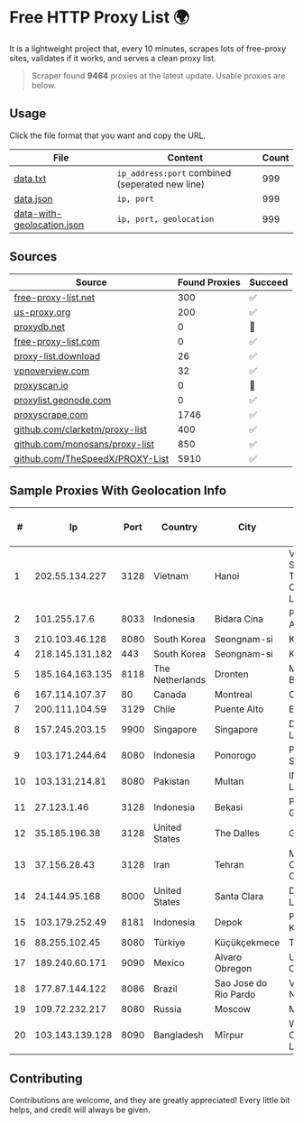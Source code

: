 
# Free HTTP Proxy List 🌍

It is a lightweight project that, every 10 minutes, scrapes lots of free-proxy sites, validates if it works, and serves a clean proxy list.


> Scraper found **9464** proxies at the latest update. Usable proxies are below.

## Usage

Click the file format that you want and copy the URL.


|File|Content|Count|
|----|-------|-----|
|[data.txt](https://raw.githubusercontent.com/themiralay/Proxy-List-World/master/data.txt)|`ip_address:port` combined (seperated new line)|999|
|[data.json](https://raw.githubusercontent.com/themiralay/Proxy-List-World/master/data.json)|`ip, port`|999|
|[data-with-geolocation.json](https://raw.githubusercontent.com/themiralay/Proxy-List-World/master/data-with-geolocation.json)|`ip, port, geolocation`|999|

## Sources

|Source|Found Proxies|Succeed|
|------|-------------|-------|
|[free-proxy-list.net](https://free-proxy-list.net)|300|✅|
|[us-proxy.org](https://www.us-proxy.org)|200|✅|
|[proxydb.net](http://proxydb.net)|0|🚫|
|[free-proxy-list.com](https://free-proxy-list.com/?page=&port=&type%5B%5D=http&type%5B%5D=https&up_time=0&search=Search)|0|✅|
|[proxy-list.download](https://www.proxy-list.download/HTTP)|26|✅|
|[vpnoverview.com](https://vpnoverview.com/privacy/anonymous-browsing/free-proxy-servers)|32|✅|
|[proxyscan.io](https://www.proxyscan.io)|0|🚫|
|[proxylist.geonode.com](https://proxylist.geonode.com/api/proxy-list?limit=300&page=1&sort_by=lastChecked&sort_type=desc&protocols=http,https)|0|✅|
|[proxyscrape.com](https://api.proxyscrape.com/v2/?request=displayproxies&protocol=http&timeout=10000&country=all&ssl=all&anonymity=all)|1746|✅|
|[github.com/clarketm/proxy-list](https://raw.githubusercontent.com/clarketm/proxy-list/master/proxy-list-raw.txt)|400|✅|
|[github.com/monosans/proxy-list](https://raw.githubusercontent.com/monosans/proxy-list/main/proxies/http.txt)|850|✅|
|[github.com/TheSpeedX/PROXY-List](https://raw.githubusercontent.com/TheSpeedX/PROXY-List/master/http.txt)|5910|✅|


## Sample Proxies With Geolocation Info

|#|Ip|Port|Country|City|Internet Service Provider|
|-|--|----|-------|----|-------------------------|
|1|202.55.134.227|3128|Vietnam|Hanoi|Vietserver Services Technology Company Limited|
|2|101.255.17.6|8033|Indonesia|Bidara Cina|PT Remala Abadi|
|3|210.103.46.128|8080|South Korea|Seongnam-si|Korea Telecom|
|4|218.145.131.182|443|South Korea|Seongnam-si|Korea Telecom|
|5|185.164.163.135|8118|The Netherlands|Dronten|MIRholding B.V.|
|6|167.114.107.37|80|Canada|Montreal|OVH SAS|
|7|200.111.104.59|3129|Chile|Puente Alto|Entel Chile S.A.|
|8|157.245.203.15|9900|Singapore|Singapore|DigitalOcean, LLC|
|9|103.171.244.64|8080|Indonesia|Ponorogo|PT Data Arta Sedaya|
|10|103.131.214.81|8080|Pakistan|Multan|INSTACOM Pvt. LTD|
|11|27.123.1.46|3128|Indonesia|Bekasi|PT Tele Globe Global|
|12|35.185.196.38|3128|United States|The Dalles|Google LLC|
|13|37.156.28.43|3128|Iran|Tehran|Mobin Net Communication Company|
|14|24.144.95.168|8000|United States|Santa Clara|DigitalOcean, LLC|
|15|103.179.252.49|8181|Indonesia|Depok|PT Pusaka Kreasi Mandiri|
|16|88.255.102.45|8080|Türkiye|Küçükçekmece|TurkTelekom|
|17|189.240.60.171|9090|Mexico|Alvaro Obregon|Uninet S.A. de C.V.|
|18|177.87.144.122|8086|Brazil|Sao Jose do Rio Pardo|Videomar Rede Nordeste S/A|
|19|109.72.232.217|8080|Russia|Moscow|MOSLINE|
|20|103.143.139.128|8090|Bangladesh|Mīrpur|Windstream Communication Limited|



## Contributing

Contributions are welcome, and they are greatly appreciated! Every
little bit helps, and credit will always be given.

